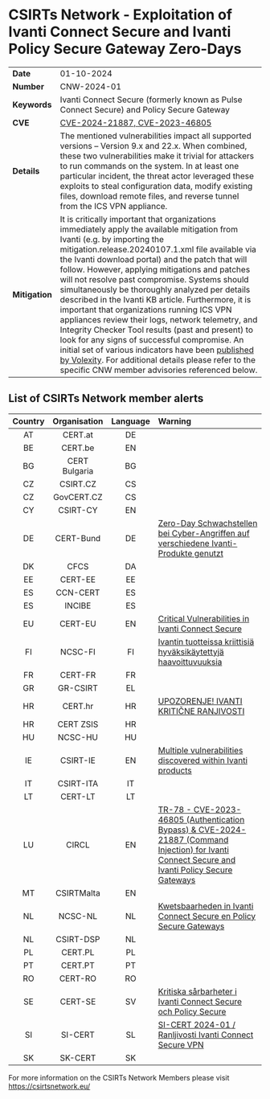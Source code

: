 # CSIRTs Network - Exploitation of Ivanti Connect Secure and Ivanti Policy Secure Gateway Zero-Days
|   |   |
|---|---|
| **Date** | 01-10-2024 |
| **Number** | CNW-2024-01 | 
| **Keywords** | Ivanti Connect Secure (formerly known as Pulse Connect Secure) and Policy Secure Gateway | 
| **CVE** | [CVE-2024-21887, CVE-2023-46805](https://forums.ivanti.com/s/article/KB-CVE-2023-46805-Authentication-Bypass-CVE-2024-21887-Command-Injection-for-Ivanti-Connect-Secure-and-Ivanti-Policy-Secure-Gateways?language=en_US) | 
| **Details** | The mentioned vulnerabilities impact all supported versions – Version 9.x and 22.x. When combined, these two vulnerabilities make it trivial for attackers to run commands on the system. In at least one particular incident, the threat actor leveraged these exploits to steal configuration data, modify existing files, download remote files, and reverse tunnel from the ICS VPN appliance.  |
| **Mitigation** | It is critically important that organizations immediately apply the available mitigation from Ivanti (e.g. by importing the mitigation.release.20240107.1.xml file available via the Ivanti download portal) and the patch that will follow. However, applying mitigations and patches will not resolve past compromise. Systems should simultaneously be thoroughly analyzed per details described in the Ivanti KB article. Furthermore, it is important that organizations running ICS VPN appliances review their logs, network telemetry, and Integrity Checker Tool results (past and present) to look for any signs of successful compromise. An initial set of various indicators have been [published by Volexity](https://www.volexity.com/blog/2024/01/10/active-exploitation-of-two-zero-day-vulnerabilities-in-ivanti-connect-secure-vpn/). For additional details please refer to the specific CNW member advisories referenced below. |

## List of CSIRTs Network member alerts

| Country | Organisation | Language | Warning |
| :-----: | :----------: | :------: | :------ | 
| AT | CERT.at | DE | |
| BE | CERT.be | EN | |
| BG | CERT Bulgaria | BG | |
| CZ | CSIRT.CZ | CS | |
| CZ | GovCERT.CZ | CS | |
| CY | CSIRT-CY | EN | |
| DE | CERT-Bund | DE | [Zero-Day Schwachstellen bei Cyber-Angriffen auf verschiedene Ivanti-Produkte genutzt](https://www.bsi.bund.de/SharedDocs/Cybersicherheitswarnungen/DE/2024/2024-205101-1032.pdf?__blob=publicationFile) |
| DK | CFCS | DA | |
| EE | CERT-EE | EE | |
| ES | CCN-CERT | ES | |
| ES | INCIBE | ES | |
| EU | CERT-EU | EN | [Critical Vulnerabilities in Ivanti Connect Secure](https://cert.europa.eu/publications/security-advisories/2024-004/) |
| FI | NCSC-FI | FI | [Ivantin tuotteissa kriittisiä hyväksikäytettyjä haavoittuvuuksia](https://www.kyberturvallisuuskeskus.fi/fi/haavoittuvuus_2/2024) |
| FR | CERT-FR | FR | |
| GR | GR-CSIRT | EL | |
| HR | CERT.hr | HR | [UPOZORENJE! IVANTI KRITIČNE RANJIVOSTI](https://www.cert.hr/upozorenje-ivanti-kriticne-ranjivosti/) |
| HR | CERT ZSIS | HR | |
| HU | NCSC-HU | HU | |
| IE | CSIRT-IE | EN | [Multiple vulnerabilities discovered within Ivanti products](https://www.ncsc.gov.ie/pdfs/Multiple_vulnerabilities_discovered_within_Ivanti_products_240110.pdf) |
| IT | CSIRT-ITA | IT | |
| LT | CERT-LT | LT | |
| LU | CIRCL | EN | [TR-78 - CVE-2023-46805 (Authentication Bypass) & CVE-2024-21887 (Command Injection) for Ivanti Connect Secure and Ivanti Policy Secure Gateways](https://www.circl.lu/pub/tr-78/) |
| MT | CSIRTMalta | EN | |
| NL | NCSC-NL | NL | [Kwetsbaarheden in Ivanti Connect Secure en Policy Secure Gateways](https://www.ncsc.nl/actueel/advisory?id=NCSC-2024-0011&version=1.00&format=plain) |
| NL | CSIRT-DSP | NL | |
| PL | CERT.PL | PL | |
| PT | CERT.PT | PT | |
| RO | CERT-RO | RO | |
| SE | CERT-SE | SV | [Kritiska sårbarheter i Ivanti Connect Secure och Policy Secure](https://www.cert.se/2024/01/kritiska-sarbarheter-i-ivanti-connect-secure-och-policy-secure.html) |
| SI | SI-CERT | SL | [SI-CERT 2024-01 / Ranljivosti Ivanti Connect Secure VPN](https://www.cert.si/si-cert-2024-01/) |
| SK | SK-CERT | SK | |

 

For more information on the CSIRTs Network Members please visit https://csirtsnetwork.eu/ 
